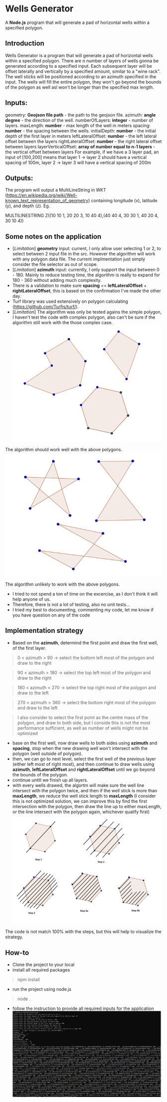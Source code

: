 
# Wells Generator
A **Node.js** program that will generate a pad of horizontal wells within a specified polygon.

## Introduction
Wells Generator is a program that will generate a pad of horizontal wells within a specified polygon. There are n number of layers of wells gonna be generated according to a specified input. Each subsequent layer will be offset laterally and vertically by a specified amount, similar to a "wine rack". The well sticks will be positioned according to an azimuth specified in the input. The wells will fill the entire polygon, they won't go beyond the bounds of the polygon as well asl won't be longer than the specified max length.

## Inputs:
geometry: **Geojson file path** - the path to the geojson file.
azimuth: **angle degree** - the direction of the well.
numberOfLayers: **integer** - number of layers.
maxLength: **number** - max length of the well in meters
spacing: **number** - the spacing between the wells.
initialDepth: **number** - the initial depth of the first layer in meters
leftLateralOffset: **number** - the left lateral offset between the layers
rightLateralOffset: **number** - the right lateral offset between layers
layerVerticalOffset: **array of number equal to n-1 layers** - the vertical offset between layers For example, if we have a 3 layer pad, an input of [100,200] means that layer 1 -> layer 2 should have a vertical spacing of 100m, layer 2 -> layer 3 will have a vertical spacing of 200m

## Outputs:
The program will output a MultiLineString in WKT (https://en.wikipedia.org/wiki/Well-known_text_representation_of_geometry) containing longitude (x), latitude (y), and depth (z). Eg.

MULTILINESTRING Z((10 10 1, 20 20 3, 10 40 4),(40 40 4, 30 30 1, 40 20 4, 30 10 4))

## Some notes on the application
- [*Limitation*] **geometry** input: current, I only allow user selecting 1 or 2, to select between 2 input file in the src. However the algorithm will work with any polygon data file. The current implmentation just simply consider the file selector as out of scope.
- [*Limitation*] **azimuth** input: currently, I only support the input between 0 - 180. Mainly to reduce testing time, the algorithm is really to expand for 180 - 360 without adding much complexity.
- There is a validation to make sure **spacing** == **leftLateralOffset** + **rightLateralOffset**, this is based on the confirmation I've made the other day.
- Turf library was used extensively on polygon calculating (https://github.com/Turfjs/turf/).
- [*Limitation*] The algorithm was only be tested agains the simple polygon, I haven't test the code with complex polygon, also can't be sure if the algorithm still work with the those complex case.
![Simple Polygons](example-simple-polygons.png)

The algorithm should work well with the above polygons.
![Complex Polygons](example-complex-polygons.png)

The algorithm unlikely to work with the above polygons.
- I tried to not spend a ton of time on the excercise, as I don't think it will help anyone of us.
- Therefore, there is not a lot of testing, also no unit tests...
- I tried my best to documenting, commenting my code, let me know if you have question on any of the code

## Implementation strategy
- Based on the **azimuth**, determind the first point and draw the first well, of the first layer.
> 0 < azimuth > 90 -> select the bottom left most of the polygon and draw to the right

> 90 < azimuth > 180 -> select the top left most of the polygon and draw  to the right

> 180 < azimuth > 270 -> select the top right most of the polygon and draw to the left

> 270 < azimuth > 360 -> select the bottom right most of the polygon and draw to the left

> I also consider to select the first point as the centre mass of the polygon, and draw to both side, but I conside this is not the most performance sufficient, as well as number of wells might not be optimized

- base on the first well, now draw wells to both sides using **azimuth** and  **spacing**, stop when the new drawing well won't intersect with the polygon (well outside of polygon).
- then, we can go to next level, select the first well of the previous layer (either left most of right most), and then continue to draw wells using **azimuth**,  **leftLateralOffset** and **rightLateralOffset** until we go beyond the bounds of the polygon.
- continue untill we finish up all layers.
- with every wells drawed, the algortm will make sure the well line intersect with the polygon twice, and then if the well stick is more than **maxLength**, we reduce the well stick length to **maxLength** (I consider this is not optimized solution, we can improve this by find the first intersection with the polygon, then draw the line up to either maxLength, or the line intersect with the polygon again, whichever qualify first)
![Algorithm Visualization](algorithm-visualization.png)

The code is not match 100% with the steps, but this will help to visualize the strategy.

## How-to
- Clone the project to your local
- install all required packages
> npm install
- run the project using node.js
> node .
- follow the instruction to provide all required inputs for the application
![Sample usage](example-application.png)